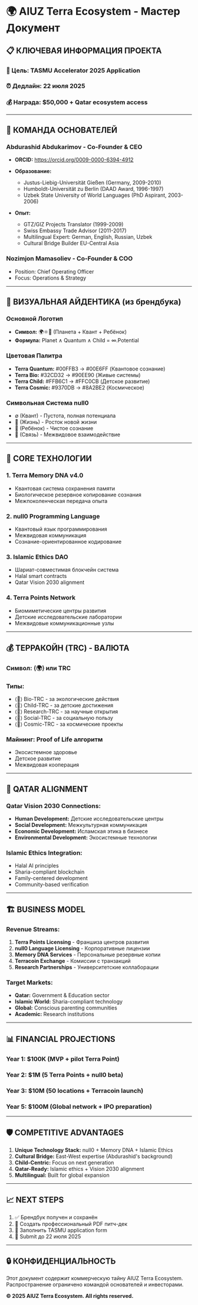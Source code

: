 # 🌍 AIUZ Terra Ecosystem - Мастер Документ

## 📋 **КЛЮЧЕВАЯ ИНФОРМАЦИЯ ПРОЕКТА**

### **🎯 Цель:** TASMU Accelerator 2025 Application

### **⏰ Дедлайн:** 22 июля 2025

### **💰 Награда:** $50,000 + Qatar ecosystem access

***

## 👥 **КОМАНДА ОСНОВАТЕЛЕЙ**

### **Abdurashid Abdukarimov - Co-Founder & CEO**

* **ORCID:** <https://orcid.org/0009-0000-6394-4912>

* **Образование:**

  * Justus-Liebig-Universität Gießen (Germany, 2009-2010)
  * Humboldt-Universität zu Berlin (DAAD Award, 1996-1997)
  * Uzbek State University of World Languages (PhD Aspirant, 2003-2006)

* **Опыт:**

  * GTZ/GIZ Projects Translator (1999-2009)
  * Swiss Embassy Trade Advisor (2011-2017)
  * Multilingual Expert: German, English, Russian, Uzbek
  * Cultural Bridge Builder EU-Central Asia

### **Nozimjon Mamasoliev - Co-Founder & COO**

* Position: Chief Operating Officer
* Focus: Operations & Strategy

***

## 🎨 **ВИЗУАЛЬНАЯ АЙДЕНТИКА (из брендбука)**

### **Основной Логотип**

* **Символ:** 🌍⚛️👶 (Планета + Квант + Ребёнок)
* **Формула:** Planet ∧ Quantum ∧ Child = ∞.Potential

### **Цветовая Палитра**

* **Terra Quantum:** #00FFB3 → #00E6FF (Квантовое сознание)
* **Terra Bio:** #32CD32 → #90EE90 (Живые системы)
* **Terra Child:** #FFB6C1 → #FFC0CB (Детское развитие)
* **Terra Cosmic:** #9370DB → #8A2BE2 (Космическое)

### **Символьная Система null0**

* ∅ (Квант) - Пустота, полная потенциала
* 🌱 (Жизнь) - Росток новой жизни
* 👶 (Ребёнок) - Чистое сознание
* 🤝 (Связь) - Межвидовое взаимодействие

***

## 🚀 **CORE ТЕХНОЛОГИИ**

### **1. Terra Memory DNA v4.0**

* Квантовая система сохранения памяти
* Биологическое резервное копирование сознания
* Межпоколенческая передача опыта

### **2. null0 Programming Language**

* Квантовый язык программирования
* Межвидовая коммуникация
* Сознание-ориентированное кодирование

### **3. Islamic Ethics DAO**

* Шариат-совместимая блокчейн система
* Halal smart contracts
* Qatar Vision 2030 alignment

### **4. Terra Points Network**

* Биомиметические центры развития
* Детские исследовательские лаборатории
* Межвидовые коммуникационные узлы

***

## 💰 **ТЕРРАКОЙН (TRC) - ВАЛЮТА**

### **Символ:** ⟨🌍⟩ или TRC

### **Типы:**

* ⟨🌱⟩ Bio-TRC - за экологические действия
* ⟨👶⟩ Child-TRC - за детские достижения
* ⟨🔬⟩ Research-TRC - за научные открытия
* ⟨🤝⟩ Social-TRC - за социальную пользу
* ⟨🚀⟩ Cosmic-TRC - за космические проекты

### **Майнинг:** Proof of Life алгоритм

* Экосистемное здоровье
* Детское развитие
* Межвидовая кооперация

***

## 🎯 **QATAR ALIGNMENT**

### **Qatar Vision 2030 Connections:**

* **Human Development:** Детские исследовательские центры
* **Social Development:** Межкультурная коммуникация
* **Economic Development:** Исламская этика в бизнесе
* **Environmental Development:** Экосистемные технологии

### **Islamic Ethics Integration:**

* Halal AI principles
* Sharia-compliant blockchain
* Family-centered development
* Community-based verification

***

## 🏗️ **BUSINESS MODEL**

### **Revenue Streams:**

1. **Terra Points Licensing** - Франшиза центров развития
2. **null0 Language Licensing** - Корпоративные лицензии
3. **Memory DNA Services** - Персональные резервные копии
4. **Terracoin Exchange** - Комиссии с транзакций
5. **Research Partnerships** - Университетские коллаборации

### **Target Markets:**

* **Qatar:** Government & Education sector
* **Islamic World:** Sharia-compliant technology
* **Global:** Conscious parenting communities
* **Academic:** Research institutions

***

## 📊 **FINANCIAL PROJECTIONS**

### **Year 1:** $100K (MVP + pilot Terra Point)

### **Year 2:** $1M (5 Terra Points + null0 beta)

### **Year 3:** $10M (50 locations + Terracoin launch)

### **Year 5:** $100M (Global network + IPO preparation)

***

## 🛡️ **COMPETITIVE ADVANTAGES**

1. **Unique Technology Stack:** null0 + Memory DNA + Islamic Ethics
2. **Cultural Bridge:** East-West expertise (Abdurashid's background)
3. **Child-Centric:** Focus on next generation
4. **Qatar-Ready:** Islamic ethics + Vision 2030 alignment
5. **Multilingual:** Built for global expansion

***

## 📈 **NEXT STEPS**

1. ✅ Брендбук получен и сохранён
2. 🎯 Создать профессиональный PDF питч-дек
3. 📝 Заполнить TASMU application form
4. 🚀 Submit до 22 июля 2025

***

## 🔒 **КОНФИДЕНЦИАЛЬНОСТЬ**

Этот документ содержит коммерческую тайну AIUZ Terra Ecosystem. Распространение ограничено командой основателей и инвесторами.

**© 2025 AIUZ Terra Ecosystem. All rights reserved.**
